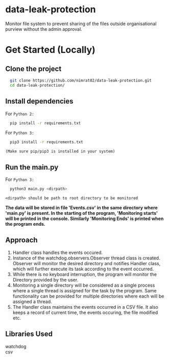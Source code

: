 # data-leak-protection
Monitor file system to prevent sharing of the files outside organisational purview without the admin approval.


# Get Started (Locally)

## Clone the project

```bash
  git clone https://github.com/nimrat02/data-leak-protection.git
  cd data-leak-protection/
```

## Install dependencies

For `Python 2:`
```bash
  pip install -r requirements.txt
```

For `Python 3:`
```bash
  pip3 install -r requirements.txt
```

`(Make sure pip/pip3 is installed in your system)`

## Run the main.py
For `Python 3:`
```bash
  python3 main.py <dirpath>
```
`<dirpath> should be path to root directory to be monitored`

**The data will be stored in file 'Events.csv' in the same directory where 'main.py' is present.
In the starting of the program, 'Monitoring starts' will be printed in the console. Similarly 'Monitoring Ends' is printed when the program ends.**


## Approach
1. Handler class handles the events occured.
2. Instance of the watchdog.observers.Observer thread class is created. Observer will monitor the desired directory and notifies Handler class, which will further execute its task according to the event occurred.
3. While there is no keyboard interruption, the program will monitor the Directory provided by the user.
4. Monitoring a single directory will be considered as a single process where a single thread is assigned for the task by the program. Same functionality can be provided for multiple directories where each will be assigned a thread.
5. The Handler class maintains the events occurred in a CSV file. It also keeps a record of current time, the events occuring, the file modified etc.

## Libraries Used
watchdog         
csv
